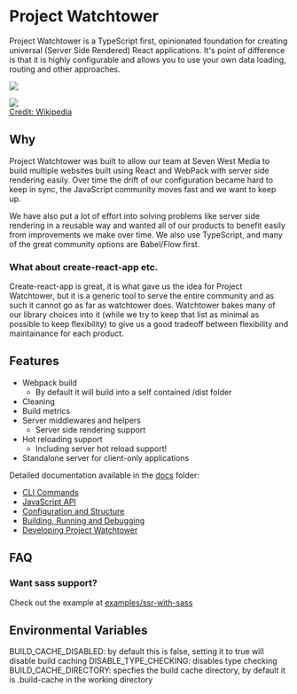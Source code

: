 # Project Watchtower

Project Watchtower is a TypeScript first, opinionated foundation for creating universal (Server Side Rendered) React applications. It's point of difference is that it is highly configurable and allows you to use your own data loading, routing and other approaches.

[![](https://img.shields.io/npm/v/project-watchtower.svg)](https://npmjs.org/package/project-watchtower)

![](./JLsatellite2.jpg)  
[Credit: Wikipedia](https://en.wikipedia.org/wiki/File:JLsatellite2.jpg)

## Why

Project Watchtower was built to allow our team at Seven West Media to build multiple websites built using React and WebPack with server side rendering easily. Over time the drift of our configuration became hard to keep in sync, the JavaScript community moves fast and we want to keep up.

We have also put a lot of effort into solving problems like server side rendering in a reusable way and wanted all of our products to benefit easily from improvements we make over time. We also use TypeScript, and many of the great community options are Babel/Flow first.

### What about create-react-app etc.

Create-react-app is great, it is what gave us the idea for Project Watchtower, but it is a generic tool to serve the entire community and as such it cannot go as far as watchtower does. Watchtower bakes many of our library choices into it (while we try to keep that list as minimal as possible to keep flexibility) to give us a good tradeoff between flexibility and maintainance for each product.

## Features

-   Webpack build
    -   By default it will build into a self contained /dist folder
-   Cleaning
-   Build metrics
-   Server middlewares and helpers
    -   Server side rendering support
-   Hot reloading support
    -   Including server hot reload support!
-   Standalone server for client-only applications

Detailed documentation available in the [docs](./docs) folder:

-   [CLI Commands](./docs/cli.md)
-   [JavaScript API](./docs/api.md)
-   [Configuration and Structure](./docs/config.md)
-   [Building, Running and Debugging](./docs/build.md)
-   [Developing Project Watchtower](./docs/development.md)

## FAQ

### Want sass support?

Check out the example at [examples/ssr-with-sass](examples/ssr-with-sass)

## Environmental Variables

BUILD_CACHE_DISABLED: by default this is false, setting it to true will disable build caching
DISABLE_TYPE_CHECKING: disables type checking
BUILD_CACHE_DIRECTORY: specfies the build cache directory, by default it is .build-cache in the working directory
